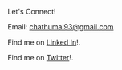 Let's Connect!

Email: chathumal93@gmail.com

<p>Find me on <a href="https://www.linkedin.com/in/chathumal-madhuranga-440a4779/" target="_blank">Linked In<a>!.

<p>Find me on <a href="https://twitter.com/chathumal93" target="_blank">Twitter</a>!.

